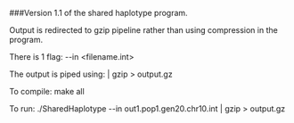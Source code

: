 ###Version 1.1 of the shared haplotype program.


Output is redirected to  gzip pipeline rather than using compression in the program.


There is 1 flag:
--in <filename.int>

The output is piped using:	| gzip > output.gz 

To compile:
make all

To run:
./SharedHaplotype --in out1.pop1.gen20.chr10.int | gzip > output.gz
